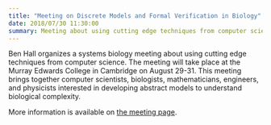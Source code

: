 ```yaml
---
title: "Meeting on Discrete Models and Formal Verification in Biology"
date: 2018/07/30 11:30:00
summary: Meeting about using cutting edge techniques from computer science. Murray Edwards College, Cambridge, August 29-31.
---
```


Ben Hall organizes a systems biology meeting about using cutting edge techniques from computer science.
The meeting will take place at the Murray Edwards College in Cambridge on August 29-31.
This meeting brings together computer scientists, biologists, mathematicians, engineers, and physicists
interested in developing abstract models to understand biological complexity.

More information is available on [the meeting page](https://discretebiology.com/call-for-abstracts).

